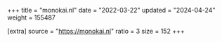 +++
title = "monokai.nl"
date = "2022-03-22"
updated = "2024-04-24"
weight = 155487

[extra]
source = "https://monokai.nl"
ratio = 3
size = 152
+++
